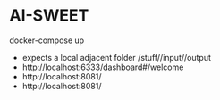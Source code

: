 # AI-SWEET
docker-compose up

- expects a local adjacent folder /stuff//input//output
- http://localhost:6333/dashboard#/welcome
- http://localhost:8081/
- http://localhost:8081/
